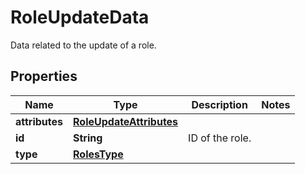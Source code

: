 

# RoleUpdateData

Data related to the update of a role.
## Properties

Name | Type | Description | Notes
------------ | ------------- | ------------- | -------------
**attributes** | [**RoleUpdateAttributes**](RoleUpdateAttributes.md) |  | 
**id** | **String** | ID of the role. | 
**type** | [**RolesType**](RolesType.md) |  | 



